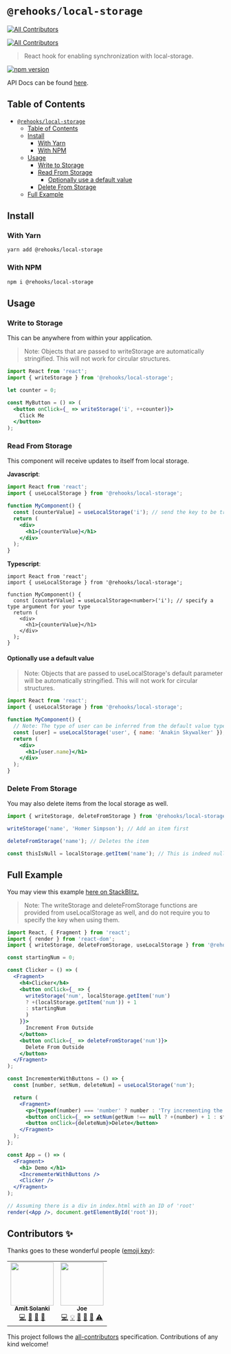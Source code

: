 # `@rehooks/local-storage`
<!-- ALL-CONTRIBUTORS-BADGE:START - Do not remove or modify this section -->
[![All Contributors](https://img.shields.io/badge/all_contributors-2-orange.svg?style=flat-square)](#contributors-)
<!-- ALL-CONTRIBUTORS-BADGE:END -->
<!-- ALL-CONTRIBUTORS-BADGE:START - Do not remove or modify this section -->
[![All Contributors](https://img.shields.io/badge/all_contributors-0-orange.svg?style=flat-square)](#contributors-)
<!-- ALL-CONTRIBUTORS-BADGE:END -->

> React hook for enabling synchronization with local-storage.

[![npm version](https://badge.fury.io/js/%40rehooks%2Flocal-storage.svg)](https://www.npmjs.com/package/@rehooks/local-storage)

API Docs can be found [here](https://rehooks.github.io/local-storage).

## Table of Contents

- [`@rehooks/local-storage`](#rehookslocal-storage)
  - [Table of Contents](#Table-of-Contents)
  - [Install](#Install)
    - [With Yarn](#With-Yarn)
    - [With NPM](#With-NPM)
  - [Usage](#Usage)
    - [Write to Storage](#Write-to-Storage)
    - [Read From Storage](#Read-From-Storage)
      - [Optionally use a default value](#Optionally-use-a-default-value)
    - [Delete From Storage](#Delete-From-Storage)
  - [Full Example](#Full-Example)

## Install

### With Yarn

```sh
yarn add @rehooks/local-storage
```

### With NPM

```sh
npm i @rehooks/local-storage
```

## Usage

### Write to Storage

This can be anywhere from within your application.

> Note: Objects that are passed to writeStorage are automatically stringified.
> This will not work for circular structures.

```jsx
import React from 'react';
import { writeStorage } from '@rehooks/local-storage';

let counter = 0;

const MyButton = () => (
  <button onClick={_ => writeStorage('i', ++counter)}>
    Click Me
  </button>
);

```

### Read From Storage

This component will receive updates to itself from local storage.

__Javascript__:

```jsx
import React from 'react';
import { useLocalStorage } from '@rehooks/local-storage';

function MyComponent() {
  const [counterValue] = useLocalStorage('i'); // send the key to be tracked.
  return (
    <div>
      <h1>{counterValue}</h1>
    </div>
  );
}
```

__Typescript__:

```tsx
import React from 'react';
import { useLocalStorage } from '@rehooks/local-storage';

function MyComponent() {
  const [counterValue] = useLocalStorage<number>('i'); // specify a type argument for your type
  return (
    <div>
      <h1>{counterValue}</h1>
    </div>
  );
}
```

#### Optionally use a default value

> Note: Objects that are passed to useLocalStorage's default parameter will be automatically
> stringified. This will not work for circular structures.

```jsx
import React from 'react';
import { useLocalStorage } from '@rehooks/local-storage';

function MyComponent() {
  // Note: The type of user can be inferred from the default value type
  const [user] = useLocalStorage('user', { name: 'Anakin Skywalker' });
  return (
    <div>
      <h1>{user.name}</h1>
    </div>
  );
}
```

### Delete From Storage

You may also delete items from the local storage as well.

```js
import { writeStorage, deleteFromStorage } from '@rehooks/local-storage';

writeStorage('name', 'Homer Simpson'); // Add an item first

deleteFromStorage('name'); // Deletes the item

const thisIsNull = localStorage.getItem('name'); // This is indeed null
```

## Full Example

You may view this example [here on StackBlitz.](https://stackblitz.com/edit/react-vbrkjb?embed=1&file=index.js)

> Note: The writeStorage and deleteFromStorage functions are provided from useLocalStorage as well,
> and do not require you to specify the key when using them.

```jsx
import React, { Fragment } from 'react';
import { render } from 'react-dom';
import { writeStorage, deleteFromStorage, useLocalStorage } from '@rehooks/local-storage';

const startingNum = 0;

const Clicker = () => (
  <Fragment>
    <h4>Clicker</h4>
    <button onClick={_ => {
      writeStorage('num', localStorage.getItem('num')
      ? +(localStorage.getItem('num')) + 1
      : startingNum
      )
    }}>
      Increment From Outside
    </button>
    <button onClick={_ => deleteFromStorage('num')}>
      Delete From Outside
    </button>
  </Fragment>
);

const IncrememterWithButtons = () => {
  const [number, setNum, deleteNum] = useLocalStorage('num');

  return (
    <Fragment>
      <p>{typeof(number) === 'number' ? number : 'Try incrementing the number!'}</p>
      <button onClick={_ => setNum(getNum !== null ? +(number) + 1 : startingNum)}>Increment</button>
      <button onClick={deleteNum}>Delete</button>
    </Fragment>
  );
};

const App = () => (
  <Fragment>
    <h1> Demo </h1>
    <IncrememterWithButtons />
    <Clicker />
  </Fragment>
);

// Assuming there is a div in index.html with an ID of 'root'
render(<App />, document.getElementById('root'));
```

## Contributors ✨

Thanks goes to these wonderful people ([emoji key](https://allcontributors.org/docs/en/emoji-key)):
<!-- ALL-CONTRIBUTORS-LIST:START - Do not remove or modify this section -->
<!-- prettier-ignore-start -->
<!-- markdownlint-disable -->
<table>
  <tr>
    <td align="center"><a href="http://solankiamit.com"><img src="https://avatars3.githubusercontent.com/u/3483526?v=4" width="100px;" alt=""/><br /><sub><b>Amit Solanki</b></sub></a><br /><a href="https://github.com/rehooks/local-storage/commits?author=iamsolankiamit" title="Code">💻</a> <a href="https://github.com/rehooks/local-storage/commits?author=iamsolankiamit" title="Documentation">📖</a> <a href="#ideas-iamsolankiamit" title="Ideas, Planning, & Feedback">🤔</a> <a href="https://github.com/rehooks/local-storage/pulls?q=is%3Apr+reviewed-by%3Aiamsolankiamit" title="Reviewed Pull Requests">👀</a></td>
    <td align="center"><a href="https://jharrilim.github.io/"><img src="https://avatars1.githubusercontent.com/u/19535809?v=4" width="100px;" alt=""/><br /><sub><b>Joe</b></sub></a><br /><a href="https://github.com/rehooks/local-storage/commits?author=jharrilim" title="Code">💻</a> <a href="#example-jharrilim" title="Examples">💡</a> <a href="#ideas-jharrilim" title="Ideas, Planning, & Feedback">🤔</a> <a href="#maintenance-jharrilim" title="Maintenance">🚧</a> <a href="https://github.com/rehooks/local-storage/pulls?q=is%3Apr+reviewed-by%3Ajharrilim" title="Reviewed Pull Requests">👀</a> <a href="https://github.com/rehooks/local-storage/commits?author=jharrilim" title="Tests">⚠️</a></td>
  </tr>
</table>

<!-- markdownlint-enable -->
<!-- prettier-ignore-end -->
<!-- ALL-CONTRIBUTORS-LIST:END -->

<!-- ALL-CONTRIBUTORS-LIST:START - Do not remove or modify this section -->
<!-- prettier-ignore-start -->
<!-- markdownlint-disable -->
<!-- markdownlint-enable -->
<!-- prettier-ignore-end -->
<!-- ALL-CONTRIBUTORS-LIST:END -->

This project follows the [all-contributors](https://github.com/all-contributors/all-contributors) specification. Contributions of any kind welcome!